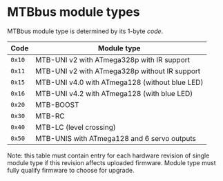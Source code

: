 MTBbus module types
===================

MTBbus module type is determined by its 1-byte *code*.

| Code   | Module type                                     |
|--------|-------------------------------------------------|
| `0x10` | MTB-UNI v2 with ATmega328p with IR support      |
| `0x11` | MTB-UNI v2 with ATmega328p without IR support   |
| `0x15` | MTB-UNI v4.0 with ATmega128 (without blue LED)  |
| `0x16` | MTB-UNI v4.2 with ATmega128 (with blue LED)     |
| `0x20` | MTB-BOOST                                       |
| `0x30` | MTB-RC                                          |
| `0x40` | MTB-LC (level crossing)                         |
| `0x50` | MTB-UNIS with ATmega128 and 6 servo outputs     |

Note: this table must contain entry for each hardware revision of single module
type if this revision affects uploaded firmware. Module type must fully qualify
firmware to choose for upgrade.
